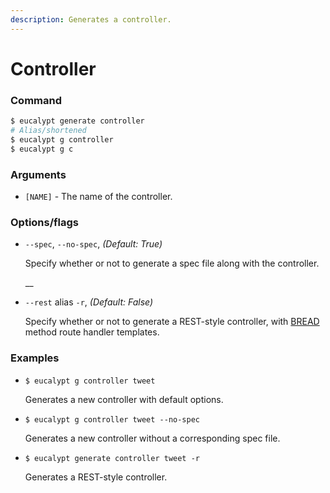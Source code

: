 ```yaml
---
description: Generates a controller.
---
```


# Controller

### Command

```ruby
$ eucalypt generate controller
# Alias/shortened
$ eucalypt g controller
$ eucalypt g c
```

### Arguments

* `[NAME]` - The name of the controller.

### Options/flags

* `--spec`, `--no-spec`, _\(Default: True\)_

  Specify whether or not to generate a spec file along with the controller.

  \_\_

* `--rest` alias `-r`, _\(Default: False\)_

  Specify whether or not to generate a REST-style controller, with [BREAD](http://paul-m-jones.com/archives/291) method route handler templates.

### Examples

* `$ eucalypt g controller tweet`

  Generates a new controller with default options.

* `$ eucalypt g controller tweet --no-spec`

  Generates a new controller without a corresponding spec file.

* `$ eucalypt generate controller tweet -r`

  Generates a REST-style controller.

